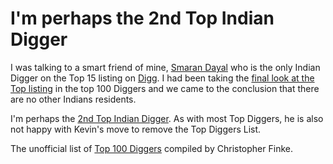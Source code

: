 # I'm perhaps the 2nd Top Indian Digger

I was talking to a smart friend of mine, [Smaran Dayal](http://smarandayal.com/) who is the only Indian Digger on the Top 15 listing on [Digg](http://www.digg.com/). I had been taking the [final look at the Top listing](http://blog.digg.com/?p=60) in the top 100 Diggers and we came to the conclusion that there are no other Indians residents.

I'm perhaps the [2nd Top Indian Digger](http://digg.com/users/Brajeshwar/profile). As with most Top Diggers, he is also not happy with Kevin's move to remove the Top Diggers List.

The unofficial list of [Top 100 Diggers](http://www.efinke.com/digg/topusers.html) compiled by Christopher Finke.